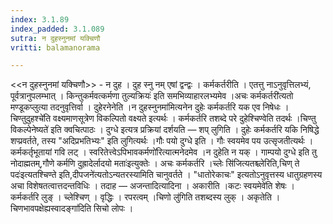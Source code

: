 ```yaml
---
index: 3.1.89
index_padded: 3.1.089
sutra: न दुहस्नुनमां यक्चिणौ
vritti: balamanorama

---
```

<<न दुहस्नुनमां यक्चिणौ>> - न दुह । दुह स्नु नम् एषां द्वन्द्वः । कर्मकर्तरीति । एतत्तु नाऽनुवृत्तिलभ्यं, पूर्वत्रानुपलम्भात् । किन्तुकर्मवत्कर्मणा तुल्यक्रियः॑ इति समभिव्याहारलभ्यमेव ।अचः कर्मकर्तरी॑त्यतो मण्डूकप्लुत्या तदनुवृत्तिर्वा । दुहेरनेनेति ।न दुहस्नुनमा॑मित्यनेन दुहेः कर्मकर्तरि यक एव निषेधः । चिण्तुदुहश्चे॑ति वक्ष्यमाणसूत्रेण विकल्पितो वक्ष्यते इत्यर्थः । कर्मकर्तरि तशब्दे परे दुहेश्चिण्वेति तदर्थः ।चिण्तु विकल्पेनेष्यते॑ इति क्वचित्पाठः । दुग्धे इत्यत्र प्रक्रियां दर्शयति —  शप् लुगिति । दुहेः कर्मकर्तरि यकि निषिद्धे शप्प्रवर्तते, तस्य "अदिप्रभतिभ्यः" इति लुगित्यर्थः ।गौः पयो दुग्धे इति । गौः स्वयमेव पय उत्सृजतीत्यर्थः । कर्मकर्तृभूतायां गवि लट् । स्वरितेत्त्वेऽपिभावकर्मणो॑रित्यात्मनेदमेव ।न दुहेति न यक् । गाम्पयो दुग्धे इति तु नोदाह्मतम्,गौणे कर्मणि दुह्रादेर्लादयो मताः॑इत्युक्तेः । अचः कर्मकर्तरि ।च्लेः सि॑जित्यतश्च्लेरिति,चिण् ते पदः॑इत्यतश्चिण्ते इति,दीपजने॑त्यतोऽन्यतरस्यामिति चानुवर्तते । "धातोरेकाचः" इत्यतोऽनुवृत्तस्य धातुग्रहणस्य अचा विशेषतत्वात्तदन्तविधिः । तदाह —  अजन्तादित्यादिना । अकारीति ।कटः स्वयमेवे॑ति शेषः । कर्मकर्तरि लुङ् । च्लेश्चिण् । वृद्धिः । रपरत्वम् ।चिणो लु॑गिति तशब्दस्य लुक् । अकृतेति । चिणभावपक्षेह्यस्वादङ्गा॑दिति सिचो लोपः ।